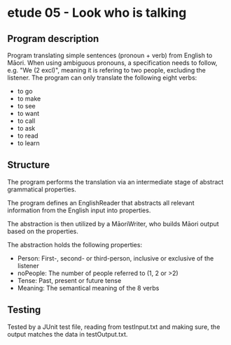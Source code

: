 # etude 05 - Look who is talking



## Program description

Program translating simple sentences (pronoun + verb) from English to Māori.
When using ambiguous pronouns, a specification needs to follow, e.g. 
"We (2 excl)", meaning it is refering to two people, excluding the listener.
The program can only translate the following eight verbs:
- to go
- to make
- to see
- to want
- to call
- to ask
- to read
- to learn

## Structure

The program performs the translation via an intermediate stage of abstract grammatical properties.

The program defines an EnglishReader that abstracts all relevant information from the English input into properties.

The abstraction is then utilized by a MāoriWriter, who builds Māori output based on the properties.

The abstraction holds the following properties:
- Person: First-, second- or third-person, inclusive or exclusive of the listener
- noPeople: The number of people referred to (1, 2 or >2)
- Tense: Past, present or future tense
- Meaning: The semantical meaning of the 8 verbs

## Testing

Tested by a JUnit test file, reading from testInput.txt and making sure, the output matches the data in testOutput.txt.